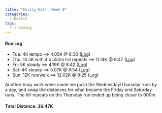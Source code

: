 ```yaml
---
title: "Chilly Half: Week 8"
categories:
  - health
tags:
  - training
---
```


#### Run Log

- Tue: 4K tempo ==> 4.05K @ 8:30 ([Log](https://runkeeper.com/user/cdevans/activity/1667025587))
- Thu: 10.5K with 4 x 550m hill repeats ==> 11.14K @ 9:47 ([Log](https://runkeeper.com/user/cdevans/activity/1668308405))
- Fri: 5K steady ==> 4.19K @ 8:42 ([Log](https://runkeeper.com/user/cdevans/activity/1668909138))
- Sat: 4K steady ==> 5.07K @ 8:54 ([Log](https://runkeeper.com/user/cdevans/activity/1669432666))
- Sun: 12K run/walk ==> 12.02K @ 9:25 ([Log](https://runkeeper.com/user/cdevans/activity/1670211372))

Another busy work week made me push the Wednesday/Thursday runs by a day, and swap the distances for what became the Friday and Saturday runs. The hill repeats on the Thursday run ended up being closer to 600m.

#### Total Distance: 36.47K
